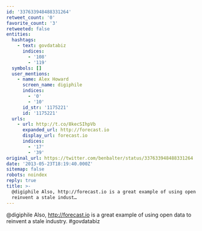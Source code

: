 ```yaml
---
id: '337633948488331264'
retweet_count: '0'
favorite_count: '3'
retweeted: false
entities:
  hashtags:
    - text: govdatabiz
      indices:
        - '108'
        - '119'
  symbols: []
  user_mentions:
    - name: Alex Howard
      screen_name: digiphile
      indices:
        - '0'
        - '10'
      id_str: '1175221'
      id: '1175221'
  urls:
    - url: http://t.co/8kecSIhpVb
      expanded_url: http://forecast.io
      display_url: forecast.io
      indices:
        - '17'
        - '39'
original_url: https://twitter.com/benbalter/status/337633948488331264
date: '2013-05-23T18:19:40.000Z'
sitemap: false
robots: noindex
reply: true
title: >-
  @digiphile Also, http://forecast.io is a great example of using open data to
  reinvent a stale indust…
---
```


@digiphile Also, http://forecast.io is a great example of using open data to reinvent a stale industry. #govdatabiz